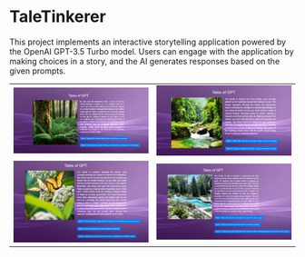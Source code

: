 # TaleTinkerer

This project implements an interactive storytelling application powered by the OpenAI GPT-3.5 Turbo model. Users can engage with the application by making choices in a story, and the AI generates responses based on the given prompts.


|  |  |
|---------|---------|
| ![Image_1](app/src/image_1.png) | ![Image_2](app/src/image_2.png) |
| ![Alt text](app/src/image_3.png) | ![Alt text](app/src/image_4.png) |
